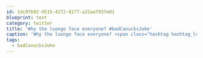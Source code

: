 ```yaml
---
id: 1dc0fb92-d515-4272-8177-a22aaf93fe01
blueprint: text
category: twitter
title: 'Why the luongo face everyone? #badCanucksJoke'
caption: 'Why the luongo face everyone? <span class="hashtag hashtag_local">#<a href="http://tweettemp.darylchymko.ca/?tag=badcanucksjoke">badCanucksJoke</a>'
tags:
  - badCanucksJoke
---
```

